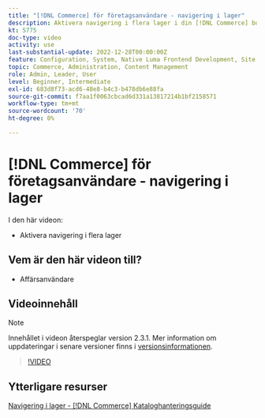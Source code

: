 ```yaml
---
title: "[!DNL Commerce] för företagsanvändare - navigering i lager"
description: Aktivera navigering i flera lager i din [!DNL Commerce] butik så att kunderna kan hitta produkterna snabbt och enkelt.
kt: 5775
doc-type: video
activity: use
last-substantial-update: 2022-12-28T00:00:00Z
feature: Configuration, System, Native Luma Frontend Development, Site Navigation
topic: Commerce, Administration, Content Management
role: Admin, Leader, User
level: Beginner, Intermediate
exl-id: 683d8f73-acd6-48e8-b4c3-b478db6e88fa
source-git-commit: f7aa1f0063cbcad6d331a13817214b1bf2158571
workflow-type: tm+mt
source-wordcount: '70'
ht-degree: 0%

---
```


# [!DNL Commerce] för företagsanvändare - navigering i lager

I den här videon:

- Aktivera navigering i flera lager

## Vem är den här videon till?

- Affärsanvändare

## Videoinnehåll

>[!NOTE]
>
>Innehållet i videon återspeglar version 2.3.1. Mer information om uppdateringar i senare versioner finns i [versionsinformationen](https://experienceleague.adobe.com/docs/commerce-operations/release/notes/overview.html?lang=sv-SE).

>[!VIDEO](https://video.tv.adobe.com/v/36186?quality=12&learn=on)

## Ytterligare resurser

[Navigering i lager - [!DNL Commerce] Kataloghanteringsguide](https://experienceleague.adobe.com/docs/commerce-admin/catalog/catalog/navigation/navigation-layered.html?lang=sv-SE)
